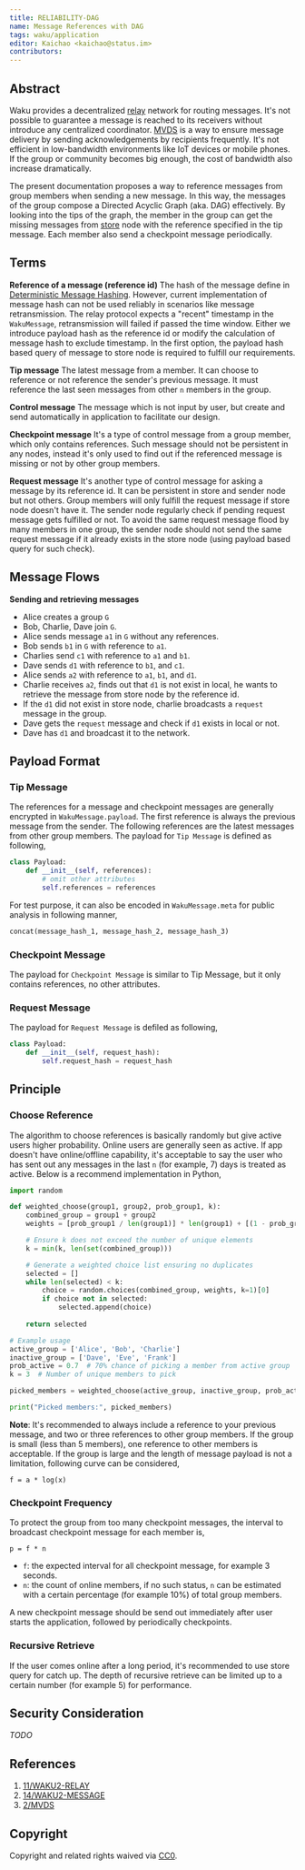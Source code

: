 ```yaml
---
title: RELIABILITY-DAG
name: Message References with DAG
tags: waku/application
editor: Kaichao <kaichao@status.im>
contributors: 
---
```


## Abstract

Waku provides a decentralized [relay](https://github.com/vacp2p/rfc-index/blob/main/waku/standards/core/11/relay.md) network for routing messages. It's not possible to guarantee a message is reached to its receivers without introduce any centralized coordinator. [MVDS](https://github.com/vacp2p/rfc-index/blob/main/vac/2/mvds.md) is a way to ensure message delivery by sending acknowledgements by recipients frequently. It's not efficient in low-bandwidth environments like IoT devices or mobile phones. If the group or community becomes big enough, the cost of bandwidth also increase dramatically.

The present documentation proposes a way to reference messages from group members when sending a new message. In this way, the messages of the group compose a Directed Acyclic Graph (aka. DAG) effectively. By looking into the tips of the graph, the member in the group can get the missing messages from [store]() node with the reference specified in the tip message. Each member also send a checkpoint message periodically.

## Terms 

**Reference of a message (reference id)**
The hash of the message define in [Deterministic Message Hashing](https://github.com/vacp2p/rfc-index/blob/main/waku/standards/core/14/message.md#deterministic-message-hashing). However, current implementation of message hash can not be used reliably in scenarios like message retransmission. The relay protocol expects a "recent" timestamp in the `WakuMessage`, retransmission will failed if passed the time window. Either we introduce payload hash as the reference id or modify the calculation of message hash to exclude timestamp. In the first option, the payload hash based query of message to store node is required to fulfill our requirements.

**Tip message**
The latest message from a member. It can choose to reference or not reference the sender's previous message. It must reference the last seen messages from other `n` members in the group.

**Control message**
The message which is not input by user, but create and send automatically in application to facilitate our design.

**Checkpoint message**
It's a type of control message from a group member, which only contains references. Such message should not be persistent in any nodes, instead it's only used to find out if the referenced message is missing or not by other group members.

**Request message**
It's another type of control message for asking a message by its reference id. It can be persistent in store and sender node but not others. Group members will only fulfill the request message if store node doesn't have it. The sender node regularly check if pending request message gets fulfilled or not. To avoid the same request message flood by many members in one group, the sender node should not send the same request message if it already exists in the store node (using payload based query for such check).

## Message Flows

**Sending and retrieving messages**
- Alice creates a group `G`
- Bob, Charlie, Dave join `G`.
- Alice sends message `a1` in `G` without any references.
- Bob sends `b1` in `G` with reference to `a1`.
- Charlies send `c1` with reference to `a1` and `b1`.
- Dave sends `d1` with reference to `b1`, and `c1`.
- Alice sends `a2` with reference to `a1`, `b1`, and `d1`.
- Charlie receives `a2`, finds out that `d1` is not exist in local, he wants to retrieve the message from store node by the reference id.
- If the `d1` did not exist in store node, charlie broadcasts a `request` message in the group.
- Dave gets the `request` message and check if `d1` exists in local or not. 
- Dave has `d1` and broadcast it to the network.


## Payload Format

### Tip Message

The references for a message and checkpoint messages are generally encrypted in `WakuMessage.payload`. The first reference is always the previous message from the sender. The following references are the latest messages from other group members. The payload for `Tip Message` is defined as following,

```python
class Payload:
    def __init__(self, references):
        # omit other attributes
        self.references = references
```

For test purpose, it can also be encoded in `WakuMessage.meta` for public analysis in following manner,

```python
concat(message_hash_1, message_hash_2, message_hash_3)
```

### Checkpoint Message

The payload for `Checkpoint Message` is similar to Tip Message, but it only contains references, no other attributes.

### Request Message

The payload for `Request Message` is defiled as following,

```python
class Payload:
    def __init__(self, request_hash):
        self.request_hash = request_hash
```

## Principle

### Choose Reference

The algorithm to choose references is basically randomly but give active users higher probability. Online users are generally seen as active. If app doesn't have online/offline capability, it's acceptable to say the user who has sent out any messages in the last `n` (for example, 7) days is treated as active. Below is a recommend implementation in Python, 

```python
import random

def weighted_choose(group1, group2, prob_group1, k):
    combined_group = group1 + group2
    weights = [prob_group1 / len(group1)] * len(group1) + [(1 - prob_group1) / len(group2)] * len(group2)

    # Ensure k does not exceed the number of unique elements
    k = min(k, len(set(combined_group)))

    # Generate a weighted choice list ensuring no duplicates
    selected = []
    while len(selected) < k:
        choice = random.choices(combined_group, weights, k=1)[0]
        if choice not in selected:
            selected.append(choice)
    
    return selected

# Example usage
active_group = ['Alice', 'Bob', 'Charlie']
inactive_group = ['Dave', 'Eve', 'Frank']
prob_active = 0.7  # 70% chance of picking a member from active group
k = 3  # Number of unique members to pick

picked_members = weighted_choose(active_group, inactive_group, prob_active, k)

print("Picked members:", picked_members)
```

**Note**: It's recommended to always include a reference to your previous message, and two or three references to other group members. If the group is small (less than 5 members), one reference to other members is acceptable. If the group is large and the length of message payload is not a limitation, following curve can be considered,

```
f = a * log(x)
```


### Checkpoint Frequency

To protect the group from too many checkpoint messages, the interval to broadcast checkpoint message for each member is,

`p = f * n`

- `f`: the expected interval for all checkpoint message, for example 3 seconds.
- `n`: the count of online members, if no such status, `n` can be estimated with a certain percentage (for example 10%) of total group members.

A new checkpoint message should be send out immediately after user starts the application, followed by periodically checkpoints.


### Recursive Retrieve

If the user comes online after a long period, it's recommended to use store query for catch up.
The depth of recursive retrieve can be limited up to a certain number (for example 5) for performance.


## Security Consideration

*TODO*


## References

1. [11/WAKU2-RELAY](https://github.com/vacp2p/rfc-index/blob/main/waku/standards/core/11/relay.md)
2. [14/WAKU2-MESSAGE](https://github.com/vacp2p/rfc-index/blob/main/waku/standards/core/14/message.md)
3. [2/MVDS](https://github.com/vacp2p/rfc-index/blob/main/vac/2/mvds.md)

## Copyright

Copyright and related rights waived via [CC0](https://creativecommons.org/publicdomain/zero/1.0/).
